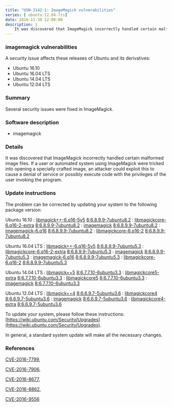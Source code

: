 ```yaml
---
title: "USN-3142-1: ImageMagick vulnerabilities"
series: [ ubuntu-12.04-lts]
date: 2016-11-30 12:00:00
description: |
    It was discovered that ImageMagick incorrectly handled certain malformed image files. If a user or automated system using ImageMagick were tricked into opening a specially crafted image, an attacker could exploit this to cause a denial of service or possibly execute code with the privileges of the user invoking the program. 
--- 
```

 
 


### imagemagick vulnerabilities

A security issue affects these releases of Ubuntu and its derivatives:

* Ubuntu 16.10
* Ubuntu 16.04 LTS
* Ubuntu 14.04 LTS
* Ubuntu 12.04 LTS

### Summary

Several security issues were fixed in ImageMagick. 

### Software description

* imagemagick 

### Details

It was discovered that ImageMagick incorrectly handled certain malformed image files. If a user or automated system using ImageMagick were tricked into opening a specially crafted image, an attacker could exploit this to cause a denial of service or possibly execute code with the privileges of the user invoking the program. 

### Update instructions

The problem can be corrected by updating your system to the following package version:

Ubuntu 16.10
 : [libmagick++-6.q16-5v5](https://launchpad.net/ubuntu/+source/imagemagick) <span> [8:6.8.9.9-7ubuntu8.2](https://launchpad.net/ubuntu/+source/imagemagick/8:6.8.9.9-7ubuntu8.2) </span> 
 : [libmagickcore-6.q16-2-extra](https://launchpad.net/ubuntu/+source/imagemagick) <span> [8:6.8.9.9-7ubuntu8.2](https://launchpad.net/ubuntu/+source/imagemagick/8:6.8.9.9-7ubuntu8.2) </span> 
 : [imagemagick](https://launchpad.net/ubuntu/+source/imagemagick) <span> [8:6.8.9.9-7ubuntu8.2](https://launchpad.net/ubuntu/+source/imagemagick/8:6.8.9.9-7ubuntu8.2) </span> 
 : [imagemagick-6.q16](https://launchpad.net/ubuntu/+source/imagemagick) <span> [8:6.8.9.9-7ubuntu8.2](https://launchpad.net/ubuntu/+source/imagemagick/8:6.8.9.9-7ubuntu8.2) </span> 
 : [libmagickcore-6.q16-2](https://launchpad.net/ubuntu/+source/imagemagick) <span> [8:6.8.9.9-7ubuntu8.2](https://launchpad.net/ubuntu/+source/imagemagick/8:6.8.9.9-7ubuntu8.2) </span> 

Ubuntu 16.04 LTS
 : [libmagick++-6.q16-5v5](https://launchpad.net/ubuntu/+source/imagemagick) <span> [8:6.8.9.9-7ubuntu5.3](https://launchpad.net/ubuntu/+source/imagemagick/8:6.8.9.9-7ubuntu5.3) </span> 
 : [libmagickcore-6.q16-2-extra](https://launchpad.net/ubuntu/+source/imagemagick) <span> [8:6.8.9.9-7ubuntu5.3](https://launchpad.net/ubuntu/+source/imagemagick/8:6.8.9.9-7ubuntu5.3) </span> 
 : [imagemagick](https://launchpad.net/ubuntu/+source/imagemagick) <span> [8:6.8.9.9-7ubuntu5.3](https://launchpad.net/ubuntu/+source/imagemagick/8:6.8.9.9-7ubuntu5.3) </span> 
 : [imagemagick-6.q16](https://launchpad.net/ubuntu/+source/imagemagick) <span> [8:6.8.9.9-7ubuntu5.3](https://launchpad.net/ubuntu/+source/imagemagick/8:6.8.9.9-7ubuntu5.3) </span> 
 : [libmagickcore-6.q16-2](https://launchpad.net/ubuntu/+source/imagemagick) <span> [8:6.8.9.9-7ubuntu5.3](https://launchpad.net/ubuntu/+source/imagemagick/8:6.8.9.9-7ubuntu5.3) </span> 

Ubuntu 14.04 LTS
 : [libmagick++5](https://launchpad.net/ubuntu/+source/imagemagick) <span> [8:6.7.7.10-6ubuntu3.3](https://launchpad.net/ubuntu/+source/imagemagick/8:6.7.7.10-6ubuntu3.3) </span> 
 : [libmagickcore5-extra](https://launchpad.net/ubuntu/+source/imagemagick) <span> [8:6.7.7.10-6ubuntu3.3](https://launchpad.net/ubuntu/+source/imagemagick/8:6.7.7.10-6ubuntu3.3) </span> 
 : [libmagickcore5](https://launchpad.net/ubuntu/+source/imagemagick) <span> [8:6.7.7.10-6ubuntu3.3](https://launchpad.net/ubuntu/+source/imagemagick/8:6.7.7.10-6ubuntu3.3) </span> 
 : [imagemagick](https://launchpad.net/ubuntu/+source/imagemagick) <span> [8:6.7.7.10-6ubuntu3.3](https://launchpad.net/ubuntu/+source/imagemagick/8:6.7.7.10-6ubuntu3.3) </span> 

Ubuntu 12.04 LTS
 : [libmagick++4](https://launchpad.net/ubuntu/+source/imagemagick) <span> [8:6.6.9.7-5ubuntu3.6](https://launchpad.net/ubuntu/+source/imagemagick/8:6.6.9.7-5ubuntu3.6) </span> 
 : [libmagickcore4](https://launchpad.net/ubuntu/+source/imagemagick) <span> [8:6.6.9.7-5ubuntu3.6](https://launchpad.net/ubuntu/+source/imagemagick/8:6.6.9.7-5ubuntu3.6) </span> 
 : [imagemagick](https://launchpad.net/ubuntu/+source/imagemagick) <span> [8:6.6.9.7-5ubuntu3.6](https://launchpad.net/ubuntu/+source/imagemagick/8:6.6.9.7-5ubuntu3.6) </span> 
 : [libmagickcore4-extra](https://launchpad.net/ubuntu/+source/imagemagick) <span> [8:6.6.9.7-5ubuntu3.6](https://launchpad.net/ubuntu/+source/imagemagick/8:6.6.9.7-5ubuntu3.6) </span> 

To update your system, please follow these instructions: [https://wiki.ubuntu.com/Security/Upgrades](https://wiki.ubuntu.com/Security/Upgrades).

In general, a standard system update will make all the necessary changes. 

### References

 
 [CVE-2016-7799](http://people.ubuntu.com/~ubuntu-security/cve/CVE-2016-7799), 

 [CVE-2016-7906](http://people.ubuntu.com/~ubuntu-security/cve/CVE-2016-7906), 

 [CVE-2016-8677](http://people.ubuntu.com/~ubuntu-security/cve/CVE-2016-8677), 

 [CVE-2016-8862](http://people.ubuntu.com/~ubuntu-security/cve/CVE-2016-8862), 

 [CVE-2016-9556](http://people.ubuntu.com/~ubuntu-security/cve/CVE-2016-9556)
 

